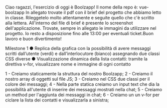  Ciao ragazzi, l'esercizio di oggi è Boolzapp! Il nome della repo è: vue-boolzapp
In allegato trovate il pdf con il brief del progetto che abbiamo letto in classe. Rileggetelo molto attentamente e seguite quello che c'è scritto alla lettera. All'interno del file di brief è presente lo screenshot dell'applicazione. Trovate, sempre in allegato le immagini da utilizzare nel progetto. Io resto a disposizione fino alle 13:00 per eventuali ticket.Buon lavoro e buon divertimento!

Milestone 1
● Replica della grafica con la possibilità di avere messaggi scritti dall’utente (verdi) e
dall’interlocutore (bianco) assegnando due classi CSS diverse
● Visualizzazione dinamica della lista contatti: tramite la direttiva v-for, visualizzare
nome e immagine di ogni contatto

<!-- SCOMPOSIZIONE MILESTONE 1 -->
1 - Creiamo staticamente la struttura del nostro Boolzapp;
2 - Creiamo il nostro array di oggetti sul file JS;
3 - Creiamo nel CSS due classi per il colore dei messaggi;
4 - Nella parte statica creiamo un input text che dia la possibilità all'utente di inserire dei messaggi mostrati nella chat;
5 - Creiamo un method per l'aggiunta dei messaggi in chat;
6 - Creiamo un un v-for per ciclare la lista dei contatti e visualizzarla a sinistra;